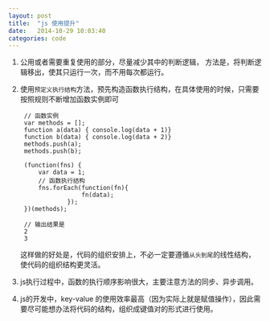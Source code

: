 ```yaml
---
layout: post
title:  "js 使用提升"
date:   2014-10-29 10:03:40
categories: code
---
```


1. 公用或者需要重复使用的部分，尽量减少其中的判断逻辑，
方法是，将判断逻辑移出，使其只运行一次，而不用每次都运行。

2. 使用`预定义执行结构`方法，预先构造函数执行结构，在具体使用的时候，只需要按照规则不断增加函数实例即可

        // 函数实例
        var methods = [];
        function a(data) { console.log(data + 1)}
        function b(data) { console.log(data + 2)}
        methods.push(a);
        methods.push(b);

        (function(fns) {
            var data = 1;
            // 函数执行结构
            fns.forEach(function(fn){
                        fn(data);
                    });
        })(methods);

        // 输出结果是
        2
        3

    这样做的好处是，代码的组织安排上，不必一定要遵循`从头到尾`的线性结构，使代码的组织结构更灵活。


3. js执行过程中，函数的执行顺序影响很大，主要注意方法的同步、异步调用。

4. js的开发中，key-value 的使用效率最高（因为实际上就是赋值操作），因此需要尽可能想办法将代码的结构，组织成键值对的形式进行使用。